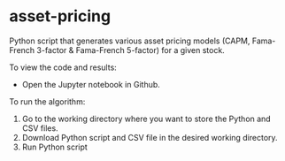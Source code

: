 # asset-pricing
Python script that generates various asset pricing models (CAPM, Fama-French 3-factor &amp; Fama-French 5-factor) for a given stock.

To view the code and results:
- Open the Jupyter notebook in Github.

To run the algorithm:
1. Go to the working directory where you want to store the Python and CSV files.
2. Download Python script and CSV file in the desired working directory.
3. Run Python script
